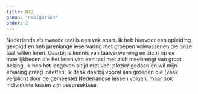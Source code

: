 ```yaml
---
title: NT2
group: "navigation"
order: 2
---
```


Nederlands als tweede taal is een vak apart. Ik heb hiervoor een opleiding gevolgd en heb jarenlange leservaring met groepen volwassenen die onze taal willen leren. Daarbij is kennis van taalverwerving en zicht op de moeilijkheden die het leren van een taal met zich meebrengt van groot belang.
Ik heb het lesgeven altijd met veel plezier gedaan en wil mijn ervaring graag inzetten. Ik denk daarbij vooral aan groepen die (vaak verplicht door de gemeente) Nederlandse lessen volgen, maar ook individuele lessen zijn bespreekbaar.